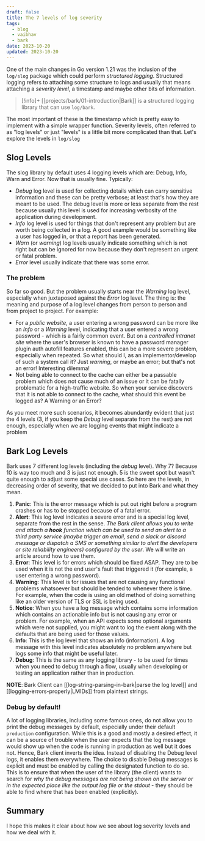```yaml
---
draft: false
title: The 7 levels of log severity
tags:
  - blog
  - vaibhav
  - bark
date: 2023-10-20
updated: 2023-10-20
---
```

One of the main changes in Go version 1.21 was the inclusion of the `log/slog` package which could perform _structured logging_. Structured logging refers to attaching some structure to logs and usually that means attaching a _severity level_, a timestamp and maybe other bits of information. 

> [!info]+ [[projects/bark/01-introduction|Bark]] is a structured logging library that can use `log/bark`. 

The most important of these is the timestamp which is pretty easy to implement with a simple wrapper function. Severity levels, often referred to as "log levels" or just "levels" is a little bit more complicated than that. Let's explore the levels in `log/slog`
## Slog Levels
The slog library by default uses 4 logging levels which are: Debug, Info, Warn and Error. Now that is usually fine. Typically: 

- _Debug_ log level is used for collecting details which can carry sensitive information and these can be pretty verbose; at least that's how they are meant to be used. The debug level is more or less separate from the rest because usually this level is used for increasing verbosity of the application during development.
- _Info_ log level is used for things that don't represent any problem but are worth being collected in a log. A good example would be something like a user has logged in, or that a report has been generated.
- _Warn_ (or _warning_) log levels usually indicate something which is not right but can be ignored for now because they don't represent an urgent or fatal problem.
- _Error_ level usually indicate that there was some error. 
### The problem
So far so good. But the problem usually starts near the _Warning_ log level, especially when juxtaposed against the _Error_ log level. The thing is: the meaning and purpose of a log level changes from person to person and from project to project. For example: 

- For a _public website_, a user entering a wrong password can be more like an _Info_ or a _Warning_ level, indicating that a user entered a wrong password - which is a fairly common event. But on a _controlled intranet site_ where the user's browser is known to have a password manager plugin auth autofill features enabled, this can be a more severe problem, especially when repeated. So what should I, as an implementor/develop of such a system call it? Just _warning_, or maybe an error; but that's not an error! Interesting dilemma!
- Not being able to connect to the cache can either be a passable problem which does not cause much of an issue or it can be fatally problematic for a high-traffic website. So when your service discovers that it is not able to connect to the cache, what should this event be logged as? A Warning or an Error?

As you meet more such scenarios, it becomes abundantly evident that just the 4 levels (3, if you keep the _Debug_ level separate from the rest) are not enough, especially when we are logging events that might indicate a problem
## Bark Log Levels
Bark uses 7 different log levels (including the _debug_ level). Why 7? Because 10 is way too much and 3 is just not enough. 5 is the sweet spot but wasn't quite enough to adjust some special use cases. So here are the levels, in decreasing order of severity, that we decided to put into Bark and what they mean.

1. **Panic**: This is the error message which is put out right before a program crashes or has to be stopped because of a fatal error.
2. **Alert**: This log level indicates a severe error and is a special log level, separate from the rest in the sense. _The Bark client allows you to write and attach a **hook** function which can be used to send an alert to a third party service (maybe trigger an email, send a slack or discord message or dispatch a SMS or something similar to alert the developers or site reliability engineers) configured by the user_. We will write an article around how to use them.
3. **Error**: This level is for errors which should be fixed ASAP. They are to be used when it is not the end user's fault that triggered it (for example, a user entering a wrong password). 
4. **Warning**: This level is for issues that are not causing any functional problems whatsoever but should be tended to whenever there is time. For example, when the code is using an old method of doing something like an older version of TLS or SSL is being used.
5. **Notice**: When you have a log message which contains some information which contains an actionable info but is not causing any error or problem. For example, when an API expects some optional arguments which were not supplied, you might want to log the event along with the defaults that are being used for those values. 
6. **Info**: This is the log level that shows an info (information). A log message with this level indicates absolutely no problem anywhere but logs some info that might be useful later.
7. **Debug**: This is the same as any logging library - to be used for times when you need to debug through a flow, usually when developing or testing an application rather than in production.

**NOTE**: Bark Client can [[log-string-parsing-in-bark|parse the log level]] and [[logging-errors-properly|LMIDs]] from plaintext strings.
### Debug by default!
A lot of logging libraries, including some famous ones, do not allow you to print the debug messages by default, especially under their default `production` configuration. While this is a good and mostly a desired effect, it can be a source of trouble when the user expects that the log message would show up when the code is running in production as well but it does not. Hence, Bark client inverts the idea. Instead of disabling the Debug level logs, it enables them everywhere. The choice to disable Debug messages is explicit and must be enabled by calling the designated function to do so. This is to ensure that when the user of the library (the client) wants to search for _why the debug messages are not being shown on the server or in the expected place like the output log file or the stdout_ - they should be able to find where that has been enabled (explicitly).

## Summary
I hope this makes it clear about how we see about log severity levels and how we deal with it.